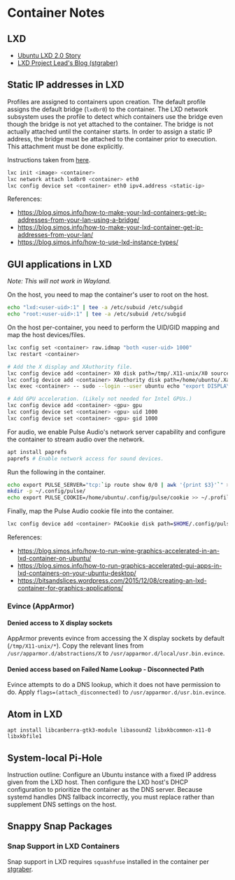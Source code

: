 # Container Notes

## LXD

* [Ubuntu LXD 2.0 Story](https://insights.ubuntu.com/2016/03/14/the-lxd-2-0-story-prologue/)
* [LXD Project Lead's Blog (stgraber)](https://stgraber.org/)

## Static IP addresses in LXD

Profiles are assigned to containers upon creation. The default profile assigns the default bridge (`lxdbr0`) to the
container. The LXD network subsystem uses the profile to detect which containers use the bridge even though the bridge
is not yet attached to the container. The bridge is not actually attached until the container starts. In order to
assign a static IP address, the bridge must be attached to the container prior to execution. This attachment must be
done explicitly.

Instructions taken from [here](https://discuss.linuxcontainers.org/t/lxd-host-with-arch-linux-cant-set-static-ip-to-containers-via-dnsmasq/1197/8).

```bash
lxc init <image> <container>
lxc network attach lxdbr0 <container> eth0
lxc config device set <container> eth0 ipv4.address <static-ip>
```

References:
* https://blog.simos.info/how-to-make-your-lxd-containers-get-ip-addresses-from-your-lan-using-a-bridge/
* https://blog.simos.info/how-to-make-your-lxd-container-get-ip-addresses-from-your-lan/
* https://blog.simos.info/how-to-use-lxd-instance-types/

## GUI applications in LXD

*Note: This will not work in Wayland.*

On the host, you need to map the container's user to root on the host.

```bash
echo "lxd:<user-uid>:1" | tee -a /etc/subuid /etc/subgid
echo "root:<user-uid>:1" | tee -a /etc/subuid /etc/subgid
```

On the host per-container, you need to perform the UID/GID mapping and map the host devices/files.

```bash
lxc config set <container> raw.idmap "both <user-uid> 1000"
lxc restart <container>

# Add the X display and XAuthority file.
lxc config device add <container> X0 disk path=/tmp/.X11-unix/X0 source=/tmp/.X11-unix/X0
lxc config device add <container> XAuthority disk path=/home/ubuntu/.Xauthority source=${XAUTHORITY}
lxc exec <container> -- sudo --login --user ubuntu echo "export DISPLAY=:0" >> ~/.profile

# Add GPU acceleration. (Likely not needed for Intel GPUs.)
lxc config device add <container> <gpu> gpu
lxc config device set <container> <gpu> uid 1000
lxc config device set <container> <gpu> gid 1000
```

For audio, we enable Pulse Audio's network server capability and configure the container to stream audio over the network.

```bash
apt install paprefs
paprefs # Enable network access for sound devices.
```

Run the following in the container.

```bash
echo export PULSE_SERVER="tcp:`ip route show 0/0 | awk '{print $3}'`" >> ~/.profile
mkdir -p ~/.config/pulse/
echo export PULSE_COOKIE=/home/ubuntu/.config/pulse/cookie >> ~/.profile
```

Finally, map the Pulse Audio cookie file into the container.

```bash
lxc config device add <container> PACookie disk path=$HOME/.config/pulse/cookie source=/home/ubuntu/.config/pulse/cookie
```

References:
* https://blog.simos.info/how-to-run-wine-graphics-accelerated-in-an-lxd-container-on-ubuntu/
* https://blog.simos.info/how-to-run-graphics-accelerated-gui-apps-in-lxd-containers-on-your-ubuntu-desktop/
* https://bitsandslices.wordpress.com/2015/12/08/creating-an-lxd-container-for-graphics-applications/

### Evince (AppArmor)

#### Denied access to X display sockets
AppArmor prevents evince from accessing the X display sockets by default (`/tmp/X11-unix/*`).
Copy the relevant lines from `/usr/apparmor.d/abstractions/X` to `/usr/apparmor.d/local/usr.bin.evince`.

#### Denied access based on Failed Name Lookup - Disconnected Path
Evince attempts to do a DNS lookup, which it does not have permission to do. Apply
`flags=(attach_disconnected)` to `/usr/apparmor.d/usr.bin.evince`.

## Atom in LXD
```shell
apt install libcanberra-gtk3-module libasound2 libxkbcommon-x11-0 libxkbfile1
```

## System-local Pi-Hole

Instruction outline: Configure an Ubuntu instance with a fixed IP address given from the LXD host. Then configure the LXD host's DHCP configuration to prioritize the container as the DNS server. Because systemd handles DNS fallback incorrectly, you must replace rather than supplement DNS settings on the host.

## Snappy Snap Packages

### Snap Support in LXD Containers

Snap support in LXD requires `squashfuse` installed in the container per
[stgraber](https://stgraber.org/2016/12/07/running-snaps-in-lxd-containers/).
